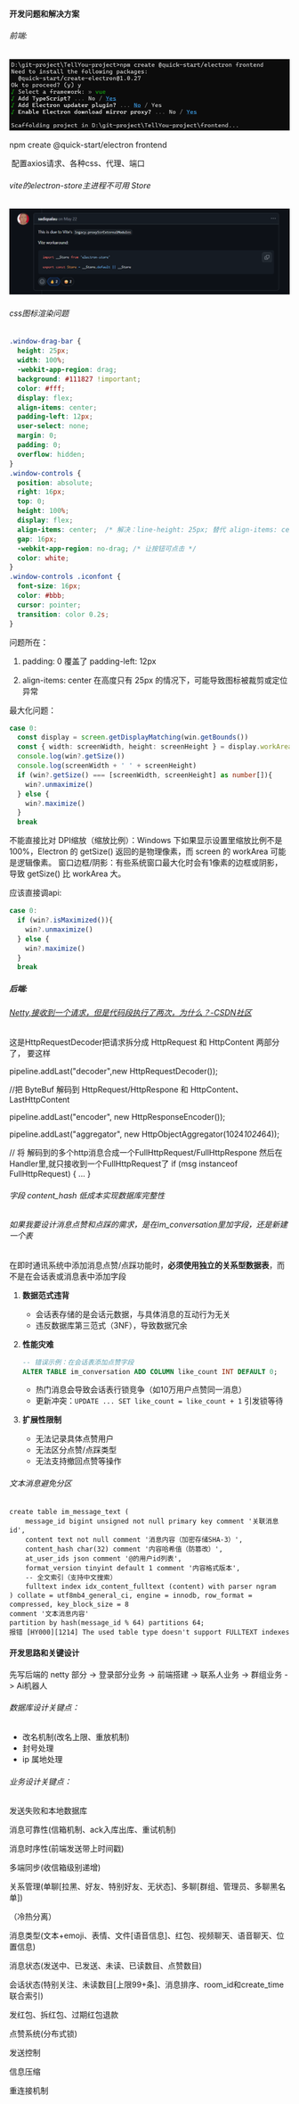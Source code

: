 #### 开发问题和解决方案

###### 前端:

![image-20250702215009035](.\assets\image-20250702215009035.png)

npm create @quick-start/electron frontend

​	配置axios请求、各种css、代理、端口





###### vite的electron-store主进程不可用 Store

![image-20250720175332993](./assets/image-20250720175332993.png)



###### css图标渲染问题

```css
.window-drag-bar {
  height: 25px;
  width: 100%;
  -webkit-app-region: drag;
  background: #111827 !important;
  color: #fff;
  display: flex;
  align-items: center;
  padding-left: 12px;
  user-select: none;
  margin: 0;
  padding: 0;
  overflow: hidden;
}
.window-controls {
  position: absolute;
  right: 16px;
  top: 0;
  height: 100%;
  display: flex;
  align-items: center;  /* 解决：line-height: 25px; 替代 align-items: center; */
  gap: 16px;
  -webkit-app-region: no-drag; /* 让按钮可点击 */
  color: white;
}
.window-controls .iconfont {
  font-size: 16px;
  color: #bbb;
  cursor: pointer;
  transition: color 0.2s;
}
```

问题所在：

1. padding: 0 覆盖了 padding-left: 12px

2. align-items: center 在高度只有 25px 的情况下，可能导致图标被裁剪或定位异常

最大化问题：

```ts
case 0:
  const display = screen.getDisplayMatching(win.getBounds())
  const { width: screenWidth, height: screenHeight } = display.workArea
  console.log(win?.getSize())
  console.log(screenWidth + ' ' + screenHeight)
  if (win?.getSize() === [screenWidth, screenHeight] as number[]){
    win?.unmaximize()
  } else {
    win?.maximize()
  }
  break

```

不能直接比对
DPI缩放（缩放比例）：Windows 下如果显示设置里缩放比例不是100%，Electron 的 getSize() 返回的是物理像素，而 screen 的 workArea 可能是逻辑像素。
窗口边框/阴影：有些系统窗口最大化时会有1像素的边框或阴影，导致 getSize() 比 workArea 大。

应该直接调api:

```ts
case 0:
  if (win?.isMaximized()){
    win?.unmaximize()
  } else {
    win?.maximize()
  }
  break
```



##### 后端:

###### [Netty,接收到一个请求，但是代码段执行了两次，为什么？-CSDN社区](https://bbs.csdn.net/topics/392009713)

这是HttpRequestDecoder把请求拆分成 HttpRequest 和 HttpContent 两部分了， 要这样 

pipeline.addLast("decoder",new HttpRequestDecoder()); 

//把 ByteBuf 解码到 HttpRequest/HttpRespone 和 HttpContent、LastHttpContent 

pipeline.addLast("encoder", new HttpResponseEncoder()); 

pipeline.addLast("aggregator", new HttpObjectAggregator(1024*1024*64));

// 将 解码到的多个http消息合成一个FullHttpRequest/FullHttpRespone 然后在Handler里,就只接收到一个FullHttpRequest了 if (msg instanceof FullHttpRequest) { ... }



###### 字段 content_hash 低成本实现数据库完整性



###### 如果我要设计消息点赞和点踩的需求，是在im_conversation里加字段，还是新建一个表

在即时通讯系统中添加消息点赞/点踩功能时，**必须使用独立的关系型数据表**，而不是在会话表或消息表中添加字段

1. **数据范式违背**

   - 会话表存储的是会话元数据，与具体消息的互动行为无关
   - 违反数据库第三范式（3NF），导致数据冗余

2. **性能灾难**

   ```sql
   -- 错误示例：在会话表添加点赞字段
   ALTER TABLE im_conversation ADD COLUMN like_count INT DEFAULT 0;
   ```

   - 热门消息会导致会话表行锁竞争（如10万用户点赞同一消息）
   - 更新冲突：`UPDATE ... SET like_count = like_count + 1` 引发锁等待

3. **扩展性限制**

   - 无法记录具体点赞用户
   - 无法区分点赞/点踩类型
   - 无法支持撤回点赞等操作



###### 文本消息避免分区

```mysql
create table im_message_text (
    message_id bigint unsigned not null primary key comment '关联消息id',
    content text not null comment '消息内容（加密存储SHA-3）',
    content_hash char(32) comment '内容哈希值（防篡改）',
    at_user_ids json comment '@的用户id列表',
    format_version tinyint default 1 comment '内容格式版本',
    -- 全文索引（支持中文搜索）
    fulltext index idx_content_fulltext (content) with parser ngram
) collate = utf8mb4_general_ci, engine = innodb, row_format = compressed, key_block_size = 8
comment '文本消息内容'
partition by hash(message_id % 64) partitions 64;
报错 [HY000][1214] The used table type doesn't support FULLTEXT indexes
```







#### 开发思路和关键设计



先写后端的 netty 部分 -> 登录部分业务 -> 前端搭建 -> 联系人业务 -> 群组业务 -> Ai机器人



###### 数据库设计关键点：

- 改名机制(改名上限、重放机制)
- 封号处理
- ip 属地处理



###### 业务设计关键点：

发送失败和本地数据库



消息可靠性(信箱机制、ack入库出库、重试机制)



消息时序性(前端发送带上时间戳)



多端同步(收信箱级别递增)



关系管理(单聊[拉黑、好友、特别好友、无状态]、多聊[群组、管理员、多聊黑名单])

（冷热分离）



消息类型(文本+emoji、表情、文件[语音信息]、红包、视频聊天、语音聊天、位置信息)



消息状态(发送中、已发送、未读、已读数目、点赞数目)

会话状态(特别关注、未读数目[上限99+条]、消息排序、room_id和create_time联合索引)



发红包、拆红包、过期红包退款



点赞系统(分布式锁)



发送控制



信息压缩



重连接机制

